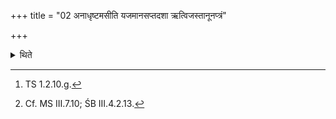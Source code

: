 +++
title = "02 अनाधृष्टमसीति यजमानसप्तदशा ऋत्विजस्तानूनप्त्रं"

+++

<details><summary>थिते</summary>

2. With anādhr̥ṣṭamasi[^1] (the sixteen) priests with the sacrificer as the seventeenth, touch the Tānūnaptra(-ghee)[^2].  

[^1]: TS 1.2.10.g.  

[^2]: Cf. MS III.7.10; ŚB III.4.2.13.  

</details>
